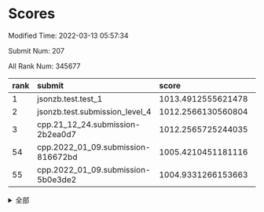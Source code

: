 # Scores

Modified Time: 2022-03-13 05:57:34

Submit Num: 207

All Rank Num: 345677

| rank |               submit               |       score        |       sigma        | pk_num |
| :--- | :--------------------------------- | :----------------- | :----------------- | :----- |
| 1    | jsonzb.test.test_1                 | 1013.4912555621478 | 0.8223535353005862 | 6684   |
| 2    | jsonzb.test.submission_level_4     | 1012.2566130560804 | 0.791830433328579  | 6682   |
| 3    | cpp.21_12_24.submission-2b2ea0d7   | 1012.2565725244035 | 0.7872757927045761 | 6680   |
| 54   | cpp.2022_01_09.submission-816672bd | 1005.4210451181116 | 0.7209394528155888 | 6680   |
| 55   | cpp.2022_01_09.submission-5b0e3de2 | 1004.9331266153663 | 0.7034598057363288 | 6684   |


<details>
<summary>全部</summary>

| rank |                 submit                 |       score        |       sigma        | pk_num |
| :--- | :------------------------------------- | :----------------- | :----------------- | :----- |
| 1    | jsonzb.test.test_1                     | 1013.4912555621478 | 0.8223535353005862 | 6684   |
| 2    | jsonzb.test.submission_level_4         | 1012.2566130560804 | 0.791830433328579  | 6682   |
| 3    | cpp.21_12_24.submission-2b2ea0d7       | 1012.2565725244035 | 0.7872757927045761 | 6680   |
| 4    | gobigger.level_3.submission_level_3_16 | 1011.9492367347513 | 0.7867519313337209 | 6679   |
| 5    | gobigger.level_3.submission_level_3_42 | 1011.7716111744473 | 0.7934061796488453 | 6677   |
| 6    | gobigger.level_3.submission_level_3_21 | 1011.4219413325039 | 0.7693006108910352 | 6678   |
| 7    | gobigger.level_3.submission_level_3_15 | 1011.3401211518503 | 0.7609801438142612 | 6680   |
| 8    | gobigger.level_3.submission_level_3_29 | 1011.2614053763184 | 0.7518775777239223 | 6678   |
| 9    | gobigger.level_3.submission_level_3_20 | 1011.2480527889038 | 0.7847018233634181 | 6674   |
| 10   | gobigger.level_3.submission_level_3_6  | 1011.1507138354098 | 0.7735316602194735 | 6681   |
| 11   | gobigger.level_3.submission_level_3_9  | 1010.9596489280634 | 0.7536380091636937 | 6679   |
| 12   | gobigger.level_3.submission_level_3_22 | 1010.7726890592119 | 0.7499758098687912 | 6674   |
| 13   | gobigger.level_3.submission_level_3_0  | 1010.6459569916806 | 0.767574415088428  | 6680   |
| 14   | gobigger.level_3.submission_level_3_27 | 1010.5684916933187 | 0.8053574242979703 | 6682   |
| 15   | gobigger.level_3.submission_level_3_23 | 1010.550519129834  | 0.7625599716324578 | 6676   |
| 16   | gobigger.level_3.submission_level_3_39 | 1010.549884709     | 0.7469073115885282 | 6680   |
| 17   | gobigger.level_3.submission_level_3_19 | 1010.4659127703833 | 0.7709758840681171 | 6681   |
| 18   | gobigger.level_3.submission_level_3_33 | 1010.4655449276603 | 0.7925670047528112 | 6679   |
| 19   | gobigger.level_3.submission_level_3_34 | 1010.4631914303139 | 0.8036176578800334 | 6679   |
| 20   | gobigger.level_3.submission_level_3_4  | 1010.4608669633577 | 0.760319920115238  | 6683   |
| 21   | gobigger.level_3.submission_level_3_41 | 1010.392962717302  | 0.769343785069845  | 6685   |
| 22   | gobigger.level_3.submission_level_3_36 | 1010.3680870745477 | 0.7598909167751692 | 6682   |
| 23   | gobigger.level_3.submission_level_3_13 | 1010.3395590583012 | 0.76095353910927   | 6677   |
| 24   | gobigger.level_3.submission_level_3_7  | 1010.2146905324937 | 0.7468253272535624 | 6680   |
| 25   | gobigger.level_3.submission_level_3_47 | 1010.0729085010033 | 0.7371413234729844 | 6677   |
| 26   | gobigger.level_3.submission_level_3_30 | 1010.05754007657   | 0.7599489367358077 | 6673   |
| 27   | gobigger.level_3.submission_level_3_10 | 1009.9495652650826 | 0.7585305951407572 | 6682   |
| 28   | gobigger.level_3.submission_level_3_31 | 1009.9173737786691 | 0.7566578552725023 | 6684   |
| 29   | gobigger.level_3.submission_level_3_26 | 1009.8959923281565 | 0.7697975467747833 | 6683   |
| 30   | gobigger.level_3.submission_level_3_35 | 1009.824228873428  | 0.7554635904841006 | 6679   |
| 31   | gobigger.level_3.submission_level_3_28 | 1009.7922450980365 | 0.7521225817494513 | 6683   |
| 32   | gobigger.level_3.submission_level_3_25 | 1009.758379931516  | 0.76349032352271   | 6682   |
| 33   | gobigger.level_3.submission_level_3_45 | 1009.7173056851889 | 0.7702534012765877 | 6687   |
| 34   | gobigger.level_3.submission_level_3_18 | 1009.6666651135655 | 0.747213804918013  | 6686   |
| 35   | gobigger.level_3.submission_level_3_11 | 1009.6284447809235 | 0.7308659683695147 | 6676   |
| 36   | gobigger.level_3.submission_level_3_12 | 1009.5897612850501 | 0.755039209519151  | 6679   |
| 37   | gobigger.level_3.submission_level_3_2  | 1009.5623733726866 | 0.755119088910403  | 6679   |
| 38   | gobigger.level_3.submission_level_3_5  | 1009.5479010405522 | 0.7816245048399248 | 6680   |
| 39   | gobigger.level_3.submission_level_3_49 | 1009.4721980467813 | 0.7527242049443014 | 6676   |
| 40   | gobigger.level_3.submission_level_3_24 | 1009.4040098876986 | 0.7495811423864981 | 6683   |
| 41   | gobigger.level_3.submission_level_3_32 | 1009.3833066274586 | 0.7681645340309988 | 6680   |
| 42   | gobigger.level_3.submission_level_3_44 | 1009.3521920450609 | 0.7445531723811435 | 6676   |
| 43   | gobigger.level_3.submission_level_3_37 | 1009.31008317229   | 0.7536783318914365 | 6681   |
| 44   | gobigger.level_3.submission_level_3_1  | 1009.1986695095087 | 0.7512287027893287 | 6677   |
| 45   | gobigger.level_3.submission_level_3_46 | 1009.1985685985252 | 0.7379969421585089 | 6683   |
| 46   | gobigger.level_3.submission_level_3_43 | 1009.1657528833463 | 0.7502668826350171 | 6683   |
| 47   | gobigger.level_3.submission_level_3_48 | 1009.1444616447358 | 0.7319449919133086 | 6681   |
| 48   | gobigger.level_3.submission_level_3_8  | 1009.1212219918301 | 0.7502617789346251 | 6678   |
| 49   | gobigger.level_3.submission_level_3_40 | 1009.067627238721  | 0.7399454264275941 | 6678   |
| 50   | gobigger.level_3.submission_level_3_14 | 1008.6538039006713 | 0.7517443093771206 | 6679   |
| 51   | gobigger.level_3.submission_level_3_17 | 1008.3678577515225 | 0.7518506453037326 | 6683   |
| 52   | gobigger.level_3.submission_level_3_3  | 1008.2018378502343 | 0.7349503090523167 | 6681   |
| 53   | gobigger.level_3.submission_level_3_38 | 1008.1723811866875 | 0.7338897095747728 | 6683   |
| 54   | cpp.2022_01_09.submission-816672bd     | 1005.4210451181116 | 0.7209394528155888 | 6680   |
| 55   | cpp.2022_01_09.submission-5b0e3de2     | 1004.9331266153663 | 0.7034598057363288 | 6684   |
| 56   | gobigger.level_1.submission_level_1_36 | 1004.578998257545  | 0.7081414033108882 | 6683   |
| 57   | gobigger.level_1.submission_level_1_0  | 1004.5026804987322 | 0.7140617732861378 | 6677   |
| 58   | gobigger.level_1.submission_level_1_29 | 1004.3920660659936 | 0.7185494634800743 | 6682   |
| 59   | gobigger.level_1.submission_level_1_34 | 1004.2084666035386 | 0.726354907647493  | 6675   |
| 60   | gobigger.level_1.submission_level_1_48 | 1004.1186197125905 | 0.7237433391689769 | 6681   |
| 61   | gobigger.level_1.submission_level_1_7  | 1004.0860704967491 | 0.7140248807821389 | 6687   |
| 62   | gobigger.level_1.submission_level_1_6  | 1004.0735207010516 | 0.7260793821524852 | 6686   |
| 63   | gobigger.level_1.submission_level_1_33 | 1004.0556596541937 | 0.7128161347150338 | 6682   |
| 64   | gobigger.level_1.submission_level_1_26 | 1004.0299690011368 | 0.7348033848894929 | 6680   |
| 65   | gobigger.level_1.submission_level_1_17 | 1003.9776596658195 | 0.7115011169857198 | 6687   |
| 66   | gobigger.level_1.submission_level_1_46 | 1003.8518579598684 | 0.7250587132276085 | 6679   |
| 67   | gobigger.level_1.submission_level_1_41 | 1003.8496142460165 | 0.7154251522650056 | 6677   |
| 68   | gobigger.level_1.submission_level_1_8  | 1003.8007352013365 | 0.7167768378594384 | 6678   |
| 69   | gobigger.level_1.submission_level_1_18 | 1003.7407301718546 | 0.719458636841434  | 6680   |
| 70   | gobigger.level_1.submission_level_1_49 | 1003.7091192758503 | 0.719986285986473  | 6679   |
| 71   | gobigger.level_1.submission_level_1_13 | 1003.6916082639593 | 0.71631421285882   | 6675   |
| 72   | gobigger.level_1.submission_level_1_21 | 1003.6606465805289 | 0.7081738140484923 | 6682   |
| 73   | gobigger.level_1.submission_level_1_40 | 1003.654300682752  | 0.7246548721578595 | 6681   |
| 74   | gobigger.level_1.submission_level_1_42 | 1003.6446167478991 | 0.7160024346792905 | 6676   |
| 75   | gobigger.level_1.submission_level_1_15 | 1003.6070441027887 | 0.7093177839477307 | 6676   |
| 76   | gobigger.level_1.submission_level_1_37 | 1003.5760010170455 | 0.7278567805044293 | 6682   |
| 77   | gobigger.level_1.submission_level_1_38 | 1003.4738600402089 | 0.7157981511682964 | 6677   |
| 78   | gobigger.level_1.submission_level_1_19 | 1003.4539473598027 | 0.7266731828327757 | 6680   |
| 79   | gobigger.level_1.submission_level_1_12 | 1003.4128117734566 | 0.7165801648995376 | 6680   |
| 80   | gobigger.level_1.submission_level_1_2  | 1003.3712330706112 | 0.7071340491123059 | 6678   |
| 81   | gobigger.level_1.submission_level_1_24 | 1003.2881347699869 | 0.7273090526736418 | 6682   |
| 82   | gobigger.level_1.submission_level_1_22 | 1003.2251683656393 | 0.7192384616755311 | 6680   |
| 83   | gobigger.level_1.submission_level_1_1  | 1003.0867634254231 | 0.7189955489786777 | 6678   |
| 84   | gobigger.level_1.submission_level_1_43 | 1003.0866685997054 | 0.7057238966975726 | 6683   |
| 85   | gobigger.level_1.submission_level_1_11 | 1003.0843446988247 | 0.7191809302737819 | 6677   |
| 86   | gobigger.level_1.submission_level_1_31 | 1003.0252814915484 | 0.7196217352936257 | 6676   |
| 87   | gobigger.level_1.submission_level_1_16 | 1003.0068457928137 | 0.7045713035265481 | 6684   |
| 88   | gobigger.level_1.submission_level_1_32 | 1002.997977390485  | 0.709040509277485  | 6680   |
| 89   | gobigger.level_1.submission_level_1_10 | 1002.9431115501175 | 0.7204806359412905 | 6683   |
| 90   | gobigger.level_1.submission_level_1_39 | 1002.9326034245354 | 0.7168560557974415 | 6680   |
| 91   | gobigger.level_1.submission_level_1_20 | 1002.8858276426106 | 0.7068193728992211 | 6677   |
| 92   | gobigger.level_1.submission_level_1_45 | 1002.8316564670323 | 0.7270295109563968 | 6683   |
| 93   | gobigger.level_1.submission_level_1_35 | 1002.7882452488477 | 0.7079847875303033 | 6677   |
| 94   | gobigger.level_1.submission_level_1_3  | 1002.783730207231  | 0.7263256705259226 | 6680   |
| 95   | gobigger.level_1.submission_level_1_28 | 1002.5443175166478 | 0.7105530303971279 | 6679   |
| 96   | gobigger.level_1.submission_level_1_9  | 1002.5252241203694 | 0.7129232658908687 | 6681   |
| 97   | gobigger.level_1.submission_level_1_5  | 1002.5106083383303 | 0.7042497919030247 | 6680   |
| 98   | gobigger.level_1.submission_level_1_4  | 1002.3825627996299 | 0.7136381853993886 | 6682   |
| 99   | gobigger.level_1.submission_level_1_44 | 1002.2873042638648 | 0.725007841172314  | 6683   |
| 100  | gobigger.level_1.submission_level_1_14 | 1002.2804067991793 | 0.7052752754123307 | 6678   |
| 101  | gobigger.level_1.submission_level_1_23 | 1002.2514723810932 | 0.7037294418035901 | 6676   |
| 102  | gobigger.level_1.submission_level_1_30 | 1002.2388216046716 | 0.7262930672200707 | 6678   |
| 103  | gobigger.level_1.submission_level_1_27 | 1002.1791477237978 | 0.7231424691567608 | 6679   |
| 104  | gobigger.level_1.submission_level_1_47 | 1002.0562397012308 | 0.7035379661313917 | 6682   |
| 105  | gobigger.level_1.submission_level_1_25 | 1001.547821209759  | 0.7060132297748919 | 6680   |
| 106  | gobigger.random.submission_random_11   | 997.0718387412277  | 0.7063077294945549 | 6681   |
| 107  | gobigger.random.submission_random_40   | 996.9106271173426  | 0.7034971051116853 | 6683   |
| 108  | gobigger.random.submission_random_15   | 996.8627775990817  | 0.7020111303195746 | 6678   |
| 109  | gobigger.random.submission_random_29   | 996.8298962136505  | 0.7034531323227571 | 6680   |
| 110  | gobigger.random.submission_random_32   | 996.8043958802543  | 0.701138590686148  | 6680   |
| 111  | gobigger.random.submission_random_47   | 996.7987284787149  | 0.7198814154411051 | 6672   |
| 112  | gobigger.random.submission_random_6    | 996.7786910905184  | 0.7153691963584017 | 6680   |
| 113  | gobigger.random.submission_random_45   | 996.7656554007505  | 0.7078878279467957 | 6681   |
| 114  | gobigger.random.submission_random_27   | 996.7628177064628  | 0.7087248512615133 | 6679   |
| 115  | gobigger.random.submission_random_35   | 996.6737624538613  | 0.7193540838522849 | 6681   |
| 116  | gobigger.random.submission_random_25   | 996.6592399247613  | 0.7225768627127572 | 6679   |
| 117  | gobigger.random.submission_random_38   | 996.6361719727042  | 0.7020194684734177 | 6683   |
| 118  | gobigger.random.submission_random_10   | 996.4964491724143  | 0.6948873714582507 | 6675   |
| 119  | gobigger.random.submission_random_5    | 996.3090229455266  | 0.7119712935201848 | 6682   |
| 120  | gobigger.random.submission_random_14   | 996.2991951807215  | 0.6994563429827823 | 6674   |
| 121  | gobigger.random.submission_random_30   | 996.2707517284658  | 0.7229708500777393 | 6685   |
| 122  | gobigger.random.submission_random_3    | 996.2517172396961  | 0.6972701765381782 | 6681   |
| 123  | gobigger.random.submission_random_49   | 996.2376894952599  | 0.7046900557549133 | 6683   |
| 124  | gobigger.random.submission_random_20   | 996.1862573012371  | 0.7009803899451063 | 6682   |
| 125  | gobigger.random.submission_random_28   | 996.1607112918759  | 0.7105663558803896 | 6678   |
| 126  | gobigger.random.submission_random_7    | 996.142366611544   | 0.718159785935037  | 6675   |
| 127  | gobigger.random.submission_random_17   | 996.0285625203009  | 0.6996973237418489 | 6676   |
| 128  | gobigger.random.submission_random_23   | 996.0213657641883  | 0.7197123698324078 | 6681   |
| 129  | gobigger.random.submission_random_46   | 995.9989611194521  | 0.7056600511963453 | 6671   |
| 130  | gobigger.random.submission_random_21   | 995.9865812939556  | 0.714343149345177  | 6681   |
| 131  | gobigger.random.submission_random_18   | 995.9626877014439  | 0.7081595003001994 | 6678   |
| 132  | gobigger.random.submission_random_24   | 995.9574565202266  | 0.7041025010861857 | 6682   |
| 133  | gobigger.random.submission_random_44   | 995.8379109868811  | 0.7129013972853558 | 6683   |
| 134  | gobigger.random.submission_random_48   | 995.7664479395826  | 0.7144506232384954 | 6684   |
| 135  | gobigger.random.submission_random_16   | 995.6935808598994  | 0.7009621760554502 | 6676   |
| 136  | gobigger.random.submission_random_42   | 995.6717436863721  | 0.7138943480961113 | 6676   |
| 137  | gobigger.random.submission_random_37   | 995.6585021006528  | 0.7193333011214631 | 6676   |
| 138  | gobigger.random.submission_random_19   | 995.6049079725183  | 0.7039100394643114 | 6675   |
| 139  | gobigger.random.submission_random_2    | 995.5523437482977  | 0.7018483828923467 | 6678   |
| 140  | gobigger.random.submission_random_22   | 995.4800384316924  | 0.7031167101905667 | 6678   |
| 141  | gobigger.random.submission_random_1    | 995.4700246824706  | 0.70916988612235   | 6673   |
| 142  | gobigger.random.submission_random_12   | 995.4604900709552  | 0.7128876488152026 | 6681   |
| 143  | gobigger.random.submission_random_26   | 995.4549696776453  | 0.7113771819288414 | 6678   |
| 144  | gobigger.random.submission_random_39   | 995.4511092380066  | 0.7232370882003101 | 6676   |
| 145  | gobigger.random.submission_random_9    | 995.4155335224972  | 0.7014364480198347 | 6682   |
| 146  | gobigger.random.submission_random_0    | 995.4118489391742  | 0.7136542283854499 | 6682   |
| 147  | gobigger.random.submission_random_34   | 995.3866416354476  | 0.7011653649562619 | 6678   |
| 148  | gobigger.random.submission_random_31   | 995.3265886592468  | 0.7159473839385246 | 6679   |
| 149  | gobigger.random.submission_random_13   | 995.2147978029195  | 0.7166783350724122 | 6680   |
| 150  | gobigger.random.submission_random_36   | 995.17239291091    | 0.6994763811647007 | 6677   |
| 151  | gobigger.random.submission_random_43   | 995.1600041501978  | 0.7125901081224404 | 6681   |
| 152  | gobigger.random.submission_random_41   | 994.9557924829978  | 0.7121921532031669 | 6683   |
| 153  | gobigger.random.submission_random_8    | 994.93575415054    | 0.724085420929413  | 6685   |
| 154  | gobigger.random.submission_random_33   | 994.9202762584133  | 0.7200164379144668 | 6679   |
| 155  | gobigger.random.submission_random_4    | 994.7117469702961  | 0.7232155687043105 | 6677   |
| 156  | gobigger.level_2.submission_level_2_0  | 993.8163060822443  | 0.7367111216838959 | 6682   |
| 157  | gobigger.level_2.submission_level_2_38 | 993.4579333991499  | 0.7208973986096523 | 6681   |
| 158  | gobigger.level_2.submission_level_2_4  | 993.169847897434   | 0.7452287112860733 | 6677   |
| 159  | gobigger.level_2.submission_level_2_35 | 993.122031883779   | 0.7658145919209717 | 6679   |
| 160  | gobigger.level_2.submission_level_2_46 | 993.0422827186932  | 0.7526725627597223 | 6683   |
| 161  | gobigger.level_2.submission_level_2_7  | 993.0153291131886  | 0.7519560871106419 | 6680   |
| 162  | gobigger.level_2.submission_level_2_32 | 992.979983505842   | 0.765503913553364  | 6681   |
| 163  | gobigger.level_2.submission_level_2_9  | 992.9580621412931  | 0.7199439590741464 | 6679   |
| 164  | gobigger.level_2.submission_level_2_16 | 992.9567610026595  | 0.7379386762318848 | 6680   |
| 165  | gobigger.level_2.submission_level_2_25 | 992.9336505498785  | 0.7291998334236325 | 6675   |
| 166  | gobigger.level_2.submission_level_2_48 | 992.9043525235176  | 0.7574458000824438 | 6682   |
| 167  | gobigger.level_2.submission_level_2_49 | 992.8398329653406  | 0.731843581641992  | 6685   |
| 168  | gobigger.level_2.submission_level_2_14 | 992.77130831202    | 0.7386297142839785 | 6677   |
| 169  | gobigger.level_2.submission_level_2_10 | 992.7202407561379  | 0.7506236067419947 | 6681   |
| 170  | gobigger.level_2.submission_level_2_26 | 992.7025703640755  | 0.7624496446944509 | 6684   |
| 171  | gobigger.level_2.submission_level_2_17 | 992.6911772745642  | 0.7548706293631581 | 6682   |
| 172  | gobigger.level_2.submission_level_2_47 | 992.6372881592598  | 0.7381395973507634 | 6674   |
| 173  | gobigger.level_2.submission_level_2_29 | 992.587839840796   | 0.735516860927181  | 6681   |
| 174  | gobigger.level_2.submission_level_2_42 | 992.5346011545219  | 0.7417278229738407 | 6679   |
| 175  | gobigger.level_2.submission_level_2_39 | 992.4612697004186  | 0.7383446441695805 | 6681   |
| 176  | gobigger.level_2.submission_level_2_21 | 992.4472114279775  | 0.7439960627426131 | 6683   |
| 177  | gobigger.level_2.submission_level_2_8  | 992.4378353203404  | 0.7560759368168407 | 6682   |
| 178  | gobigger.level_2.submission_level_2_28 | 992.4224745438091  | 0.7497730857068744 | 6681   |
| 179  | gobigger.level_2.submission_level_2_22 | 992.3597884843518  | 0.7440109896847062 | 6683   |
| 180  | gobigger.level_2.submission_level_2_6  | 992.2331404607457  | 0.7480475666168159 | 6678   |
| 181  | gobigger.level_2.submission_level_2_31 | 992.1385378221478  | 0.7584843140480294 | 6678   |
| 182  | gobigger.level_2.submission_level_2_41 | 992.1346584176134  | 0.7497709896239344 | 6686   |
| 183  | gobigger.level_2.submission_level_2_43 | 992.1292089615345  | 0.7470202342036235 | 6680   |
| 184  | gobigger.level_2.submission_level_2_1  | 992.0698445876884  | 0.74551518086101   | 6678   |
| 185  | gobigger.level_2.submission_level_2_23 | 991.8876396810399  | 0.7505645558626157 | 6676   |
| 186  | gobigger.level_2.submission_level_2_40 | 991.8643457172809  | 0.7515551183961202 | 6675   |
| 187  | gobigger.level_2.submission_level_2_2  | 991.8616087228996  | 0.7407932810555117 | 6680   |
| 188  | gobigger.level_2.submission_level_2_19 | 991.7384675431393  | 0.7519900770599441 | 6680   |
| 189  | gobigger.level_2.submission_level_2_34 | 991.6740303310603  | 0.7457514829143466 | 6679   |
| 190  | gobigger.level_2.submission_level_2_5  | 991.6729972372647  | 0.7531451305774777 | 6679   |
| 191  | gobigger.level_2.submission_level_2_33 | 991.5982856820475  | 0.7645150801090774 | 6678   |
| 192  | gobigger.level_2.submission_level_2_27 | 991.5976349447104  | 0.7443810272864727 | 6675   |
| 193  | gobigger.level_2.submission_level_2_12 | 991.5659740659244  | 0.7718863426528914 | 6681   |
| 194  | gobigger.level_2.submission_level_2_30 | 991.4883953915001  | 0.7535002388955302 | 6681   |
| 195  | gobigger.level_2.submission_level_2_45 | 991.4716478782959  | 0.7496642917483818 | 6682   |
| 196  | gobigger.level_2.submission_level_2_24 | 991.4461763219982  | 0.7632786234141713 | 6678   |
| 197  | gobigger.level_2.submission_level_2_44 | 991.3817003074647  | 0.7462093120441523 | 6675   |
| 198  | gobigger.level_2.submission_level_2_36 | 991.3007234293675  | 0.7444998672539113 | 6681   |
| 199  | gobigger.level_2.submission_level_2_13 | 991.2795529244175  | 0.7492702586817477 | 6678   |
| 200  | gobigger.level_2.submission_level_2_37 | 991.1506802085378  | 0.7617025326933236 | 6683   |
| 201  | gobigger.level_2.submission_level_2_20 | 991.0015502506826  | 0.7543892701928857 | 6677   |
| 202  | gobigger.level_2.submission_level_2_18 | 990.9784549992435  | 0.7392294326417862 | 6680   |
| 203  | gobigger.level_2.submission_level_2_3  | 990.8536748823676  | 0.7614811799654405 | 6682   |
| 204  | gobigger.level_2.submission_level_2_11 | 990.8369255033708  | 0.774164144980377  | 6683   |
| 205  | gobigger.level_2.submission_level_2_15 | 990.4290761027992  | 0.7614464256373924 | 6678   |
| 206  | gobigger.none.submission_none_1        | 977.0313613853453  | 1.3673367728373789 | 6674   |
| 207  | gobigger.none.submission_none_0        | 976.2520314505944  | 1.4540727419986772 | 6682   |

</details>